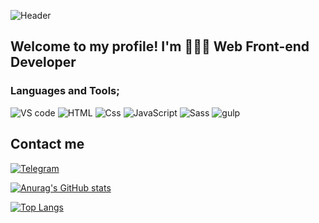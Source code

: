![Header](https://camo.githubusercontent.com/04e1fb71da995e01cd6b0aef1b07b2d9745edd584d7b47236f083c3cd1d1bfe5/68747470733a2f2f7777772e69616b6164656d692e636f6d2f77702d636f6e74656e742f75706c6f6164732f323032302f31302f7068702d7765622d64657369676e2e676966)

## Welcome to my profile! I'm 👨🏻‍💻 Web Front-end Developer

### Languages and Tools;
![VS code](https://img.shields.io/badge/Visual_Studio_Code-000?style=for-the-badge&logo=VisualStudioCode&logoColor=007ACC)
![HTML](https://img.shields.io/badge/markup_language_HTML-000?style=for-the-badge&logo=HTML5)
![Css](https://img.shields.io/badge/Cascading_Style_Sheets_Css-000?style=for-the-badge&logo=CSS3&logoColor=1572B6)
![JavaScript](https://img.shields.io/badge/JavaScript-000?style=for-the-badge&logo=JavaScript&logoColor=E9D54D)
![Sass](https://img.shields.io/badge/Sass-000?style=for-the-badge&logo=Sass&logoColor=CC6699)
![gulp](https://img.shields.io/badge/Gulp-000?style=for-the-badge&logo=gulp&logoColor=CF4647)

## Contact me
[![Telegram](https://img.shields.io/badge/Telegram-000?style=for-the-badge&logo=Telegram&logoColor=26A5E4)](https://t.me/recently11)

[![Anurag's GitHub stats](https://github-readme-stats.vercel.app/api?username=alisher-kadraliev&show_icons=true&theme=chartreuse-dark)](https://github.com/anuraghazra/github-readme-stats)


[![Top Langs](https://github-readme-stats.vercel.app/api/top-langs/?username=alisher-kadraliev)](https://github.com/anuraghazra/github-readme-stats)
